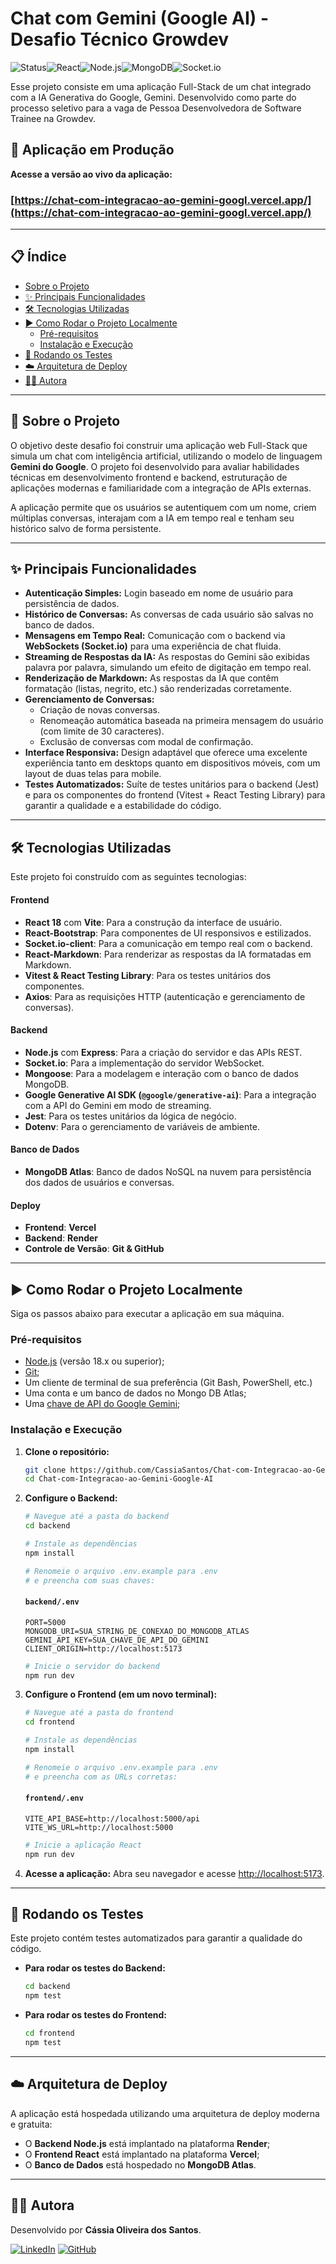 # Chat com Gemini (Google AI) - Desafio Técnico Growdev

![Status](https://img.shields.io/badge/status-conclu%C3%ADdo-brightgreen)![React](https://img.shields.io/badge/React-18.2.0-blue?logo=react)![Node.js](https://img.shields.io/badge/Node.js-18.x-green?logo=nodedotjs)![MongoDB](https://img.shields.io/badge/MongoDB-blueviolet?logo=mongodb)![Socket.io](https://img.shields.io/badge/Socket.io-4.7-black?logo=socketdotio)

Esse projeto consiste em uma aplicação Full-Stack de um chat integrado com a IA Generativa do Google, Gemini. Desenvolvido como parte do processo seletivo para a vaga de Pessoa Desenvolvedora de Software Trainee na Growdev.

## 🚀 Aplicação em Produção

**Acesse a versão ao vivo da aplicação:**
### **[https://chat-com-integracao-ao-gemini-googl.vercel.app/](https://chat-com-integracao-ao-gemini-googl.vercel.app/)**

---

## 📋 Índice

- [Sobre o Projeto](#📖-sobre-o-projeto)
- [✨ Principais Funcionalidades](#✨-principais-funcionalidades)
- [🛠️ Tecnologias Utilizadas](#🛠️-tecnologias-utilizadas)
- [▶️ Como Rodar o Projeto Localmente](#▶️-como-rodar-o-projeto-localmente)
  - [Pré-requisitos](#pré-requisitos)
  - [Instalação e Execução](#instalação-e-execução)
- [🧪 Rodando os Testes](#🧪-rodando-os-testes)
- [☁️ Arquitetura de Deploy](#☁️-arquitetura-de-deploy)
- [👩‍💻 Autora](#👩‍💻-autora)

---

## 📖 Sobre o Projeto

O objetivo deste desafio foi construir uma aplicação web Full-Stack que simula um chat com inteligência artificial, utilizando o modelo de linguagem **Gemini do Google**. O projeto foi desenvolvido para avaliar habilidades técnicas em desenvolvimento frontend e backend, estruturação de aplicações modernas e familiaridade com a integração de APIs externas.

A aplicação permite que os usuários se autentiquem com um nome, criem múltiplas conversas, interajam com a IA em tempo real e tenham seu histórico salvo de forma persistente.

---

## ✨ Principais Funcionalidades

-   **Autenticação Simples:** Login baseado em nome de usuário para persistência de dados.
-   **Histórico de Conversas:** As conversas de cada usuário são salvas no banco de dados.
-   **Mensagens em Tempo Real:** Comunicação com o backend via **WebSockets (Socket.io)** para uma experiência de chat fluida.
-   **Streaming de Respostas da IA:** As respostas do Gemini são exibidas palavra por palavra, simulando um efeito de digitação em tempo real.
-   **Renderização de Markdown:** As respostas da IA que contêm formatação (listas, negrito, etc.) são renderizadas corretamente.
-   **Gerenciamento de Conversas:**
    -   Criação de novas conversas.
    -   Renomeação automática baseada na primeira mensagem do usuário (com limite de 30 caracteres).
    -   Exclusão de conversas com modal de confirmação.
-   **Interface Responsiva:** Design adaptável que oferece uma excelente experiência tanto em desktops quanto em dispositivos móveis, com um layout de duas telas para mobile.
-   **Testes Automatizados:** Suíte de testes unitários para o backend (Jest) e para os componentes do frontend (Vitest + React Testing Library) para garantir a qualidade e a estabilidade do código.

---

## 🛠️ Tecnologias Utilizadas

Este projeto foi construído com as seguintes tecnologias:

#### **Frontend**

-   **React 18** com **Vite**: Para a construção da interface de usuário.
-   **React-Bootstrap**: Para componentes de UI responsivos e estilizados.
-   **Socket.io-client**: Para a comunicação em tempo real com o backend.
-   **React-Markdown**: Para renderizar as respostas da IA formatadas em Markdown.
-   **Vitest & React Testing Library**: Para os testes unitários dos componentes.
-   **Axios**: Para as requisições HTTP (autenticação e gerenciamento de conversas).

#### **Backend**

-   **Node.js** com **Express**: Para a criação do servidor e das APIs REST.
-   **Socket.io**: Para a implementação do servidor WebSocket.
-   **Mongoose**: Para a modelagem e interação com o banco de dados MongoDB.
-   **Google Generative AI SDK (`@google/generative-ai`)**: Para a integração com a API do Gemini em modo de streaming.
-   **Jest**: Para os testes unitários da lógica de negócio.
-   **Dotenv**: Para o gerenciamento de variáveis de ambiente.

#### **Banco de Dados**

-   **MongoDB Atlas**: Banco de dados NoSQL na nuvem para persistência dos dados de usuários e conversas.

#### **Deploy**

-   **Frontend**: **Vercel**
-   **Backend**: **Render**
-   **Controle de Versão**: **Git & GitHub**

---

## ▶️ Como Rodar o Projeto Localmente

Siga os passos abaixo para executar a aplicação em sua máquina.

### Pré-requisitos

-   [Node.js](https://nodejs.org/pt/) (versão 18.x ou superior);
-   [Git](https://git-scm.com/);
-   Um cliente de terminal de sua preferência (Git Bash, PowerShell, etc.)
-   Uma conta e um banco de dados no Mongo DB Atlas;
-   Uma [chave de API do Google Gemini](https://aistudio.google.com/apikey);

### Instalação e Execução

1.  **Clone o repositório:**
    ```bash
    git clone https://github.com/CassiaSantos/Chat-com-Integracao-ao-Gemini-Google-AI.git
    cd Chat-com-Integracao-ao-Gemini-Google-AI
    ```

2.  **Configure o Backend:**
    ```bash
    # Navegue até a pasta do backend
    cd backend

    # Instale as dependências
    npm install

    # Renomeie o arquivo .env.example para .env
    # e preencha com suas chaves:
    ```
    #### `backend/.env`
    ```env
    PORT=5000
    MONGODB_URI=SUA_STRING_DE_CONEXAO_DO_MONGODB_ATLAS
    GEMINI_API_KEY=SUA_CHAVE_DE_API_DO_GEMINI
    CLIENT_ORIGIN=http://localhost:5173
    ```
    ```bash
    # Inicie o servidor do backend
    npm run dev
    ```

3.  **Configure o Frontend (em um novo terminal):**
    ```bash
    # Navegue até a pasta do frontend
    cd frontend

    # Instale as dependências
    npm install

    # Renomeie o arquivo .env.example para .env
    # e preencha com as URLs corretas:
    ```
    #### `frontend/.env`
    ```env
    VITE_API_BASE=http://localhost:5000/api
    VITE_WS_URL=http://localhost:5000
    ```
    ```bash
    # Inicie a aplicação React
    npm run dev
    ```

4.  **Acesse a aplicação:**
    Abra seu navegador e acesse [http://localhost:5173](http://localhost:5173).

---

## 🧪 Rodando os Testes

Este projeto contém testes automatizados para garantir a qualidade do código.

-   **Para rodar os testes do Backend:**
    ```bash
    cd backend
    npm test
    ```

-   **Para rodar os testes do Frontend:**
    ```bash
    cd frontend
    npm test
    ```

---

## ☁️ Arquitetura de Deploy

A aplicação está hospedada utilizando uma arquitetura de deploy moderna e gratuita:
-   O **Backend Node.js** está implantado na plataforma **Render**;
-   O **Frontend React** está implantado na plataforma **Vercel**;
-   O **Banco de Dados** está hospedado no **MongoDB Atlas**.

---

## 👩‍💻 Autora

Desenvolvido por **Cássia Oliveira dos Santos**.

[![LinkedIn](https://img.shields.io/badge/LinkedIn-0A66C2?style=for-the-badge&logo=linkedin&logoColor=white)](https://www.linkedin.com/in/cassia-santos-areadeti/)
[![GitHub](https://img.shields.io/badge/GitHub-181717?style=for-the-badge&logo=github&logoColor=white)](https://github.com/CassiaSantos/)